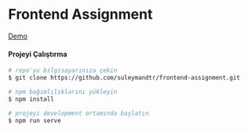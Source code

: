 # Frontend Assignment

[Demo](http://frontend-assignment.surge.sh)

#### Projeyi Çalıştırma

``` bash
# repo'yu bilgisayarınıza çekin
$ git clone https://github.com/suleymandtr/frontend-assignment.git

# npm bağımlılıklarını yükleyin
$ npm install

# projeyi development ortamında başlatın
$ npm run serve
```
